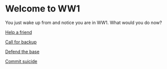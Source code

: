 # Welcome to WW1
You just wake up from and notice you are in WW1. What would you do now?

[Help a friend](help-friend/3)

[Call for backup](call-backup/1)

[Defend the base](defend/README.md)

[Commit suicide](suicide/README.md)

